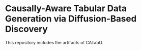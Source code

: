 # Causally-Aware Tabular Data Generation via Diffusion-Based Discovery
This repository includes the artifacts of CATabD.
